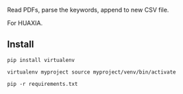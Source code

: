 Read PDFs, parse the keywords, append to new CSV file.

For HUAXIA.

## Install
```
pip install virtualenv

virtualenv myproject source myproject/venv/bin/activate

pip -r requirements.txt
```